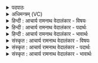 <details><summary>पदपाठः</summary>

सु꣣प्रावीः꣢। सु꣣। प्रावीः꣢। अ꣣स्तु। सः꣢। क्ष꣡यः꣢꣯। प्र। नु। या꣡म꣢꣯न्। सु꣣दानवः। सु। दानवः। ये꣢। नः꣣। अ꣡ꣳहः꣢꣯। अ꣣तिपि꣡प्र꣢ति। अ꣣ति। पि꣡प्र꣢꣯ति। १३५२।
</details>

<details><summary>अधिमन्त्रम् (VC)</summary>

- आदित्यः
- वसिष्ठो मैत्रावरुणिः
- गायत्री
- षड्जः
</details>

<details><summary>हिन्दी : आचार्य रामनाथ वेदालंकार - विषयः</summary>

अगले मन्त्र में उपासक विद्वान् जनों को सम्बोधन है।
</details>

<details><summary>हिन्दी : आचार्य रामनाथ वेदालंकार - पदार्थः</summary>

पदार्थान्वयभाषाः -  हे (सुदानवः) शुभ दानवाले उपासक विद्वान् जनो ! (ये) जो आप लोग (नः) हमारे (अंहः) पाप वा अपराध को (अतिपिप्रति) दूर करते हो,उन आप लोगों के (यामन्) आगमन होने पर (सः) वह (क्षयः) हमारा निवासगृह (सुप्रावीः) भली-भाँति प्रकृष्टरूप से रक्षित (नु) शीघ्र ही (प्र अस्तु) प्रबलरूप से होवे ॥२॥
</details>

<details><summary>हिन्दी : आचार्य रामनाथ वेदालंकार - भावार्थः</summary>

भावार्थभाषाः -  कर्तव्य और अकर्तव्य के उपदेशक उपासक विद्वान् जनों के समागम से लोग किसी भी पापकर्म में प्रवृत्त न होते हुए पुण्यशाली होते हैं ॥२॥
</details>

<details><summary>संस्कृत : आचार्य रामनाथ वेदालंकार - विषयः</summary>

अथोपासका विद्वांसो जनाः सम्बोध्यन्ते।
</details>

<details><summary>संस्कृत : आचार्य रामनाथ वेदालंकार - पदार्थः</summary>

पदार्थान्वयभाषाः -  हे (सुदानवः) शोभनदानाः उपासका विद्वांसो जनाः ! (ये) ये भवन्तः (नः) अस्माकम् (अंहः) पापम् अपराधं वा (अति पिप्रति) अतिपारयन्ति,तेषां भवताम् (यामन्) यामनि आगमने,प्राप्तौ सत्याम् (सः क्षयः) सोऽस्माकं निवासः (सुप्रावीः) सम्यक् प्रकृष्टतया रक्षितः (नु) क्षिप्रम् (प्र अस्तु) प्रकर्षेण जायताम् ॥२॥
</details>

<details><summary>संस्कृत : आचार्य रामनाथ वेदालंकार - भावार्थः</summary>

भावार्थभाषाः -  कर्तव्याकर्तव्योपदेशकानामुपासकानां विदुषां जनानां समागमेन मनुष्याः कस्मिन्नपि पापकर्मण्यप्रवर्तमानाः पुण्यशालिनो भवन्ति ॥२॥
</details>